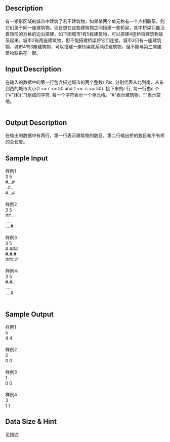 ## Description
有一矩形区域的城市中建筑了若干建筑物，如果某两个单元格有一个点相联系，则它们属于同一座建筑物。现在想在这些建筑物之间搭建一些桥梁，其中桥梁只能沿着矩形的方格的边沿搭建，如下图城市1有5栋建筑物，可以搭建4座桥将建筑物联系起来。城市2有两座建筑物，但不能搭建桥梁将它们连接。城市3只有一座建筑物，城市4有3座建筑物，可以搭建一座桥梁联系两栋建筑物，但不能与第三座建筑物联系在一起。<br>
              
                
              
            
## Input Description
在输入的数据中的第一行包含描述城市的两个整数r 和c, 分别代表从北到南、从东到西的城市大小(1 <= r <= 50 and 1 <=  c <= 50). 接下来的r 行, 每一行由c 个(“#”)和(“.”)组成的字符. 每一个字符表示一个单元格。“#”表示建筑物，“.”表示空地。<br>
 <br>

            
## Output Description
在输出的数据中有两行，第一行表示建筑物的数目。第二行输出桥的数目和所有桥的总长度。<br>
              
            
## Sample Input
样例1<br>
3 5<br>
#...#<br>
..#..<br>
#...#<br>
 <br>
样例2<br>
3 5<br>
##...<br>
.....<br>
....#<br>
 <br>
样例3<br>
3 5<br>
#.###<br>
#.#.#<br>
###.#<br>
 <br>
样例4:<br>
3 5<br>
#.#..<br>
.....<br>
....#<br>
 <br>

            
## Sample Output
样例1<br>
5<br>
4 4<br>
 <br>
样例2<br>
2<br>
0 0<br>
 <br>
样例3<br>
1<br>
0 0<br>
 <br>
样例4<br>
3<br>
1 1<br>

            
## Data Size & Hint
见描述<br>
            
